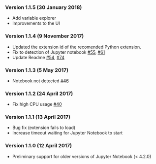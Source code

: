 ### Version 1.1.5 (30 January 2018)
* Add variable explorer
* Improvements to the UI

### Version 1.1.4 (9 November 2017)
* Updated the extension id of the recomended Python extension.
* Fix to detection of Jupyter notebook [#55](https://github.com/DonJayamanne/vscodeJupyter/issues/55), [#61](https://github.com/DonJayamanne/vscodeJupyter/pull/61)
* Update Readme [#54](https://github.com/DonJayamanne/vscodeJupyter/pull/54), [#74](https://github.com/DonJayamanne/vscodeJupyter/pull/74)

### Version 1.1.3 (5 May 2017)
* Notebook not detected [#46](https://github.com/DonJayamanne/vscodeJupyter/issues/46)

### Version 1.1.2 (24 April 2017)
* Fix high CPU usage [#40](https://github.com/DonJayamanne/vscodeJupyter/issues/40)

### Version 1.1.1 (13 April 2017)
* Bug fix (extension fails to load)
* Increase timeout waiting for Jupyter Notebook to start

### Version 1.1.0 (12 April 2017)
* Preliminary support for older versions of Jupyter Notebook (< 4.2.0)
